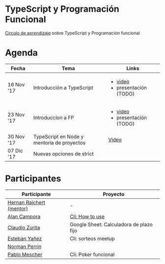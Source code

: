 # TypeScript y Programación Funcional
[Circulo de aprendizaje](https://github.com/circulo-aprendizaje/organizacion) sobre TypeScript y Programación funcional

# Agenda

| Fecha  | Tema | Links |
| ------------- | ------------- | ------------- |
| 16 Nov '17 | Introducción a TypeScript | <ul><li>[video](https://www.youtube.com/watch?v=SYybejXWP7Q)</li><li>presentación (TODO)</li></ul> |
| 23 Nov '17 | Introduccíon a FP | <ul><li>[video](https://www.youtube.com/watch?v=Iwd4JLSk1d4)</li><li>presentación (TODO)</li></ul>|
| 30 Nov '17 | TypeScript en Node y mentoría de proyectos | [Video](https://www.youtube.com/watch?v=eKUf0ZL4eME) |
| 07 Dic '17 | Nuevas opciones de strict | |

# Participantes

| Participante   | Proyecto |
| ------------- | ------------- | 
| [Hernan Rajchert (mentor)](https://github.com/circulo-aprendizaje/organizacion/blob/master/mensajes/hernan_rajchert.md) | - |  
| [Alan Campora](https://github.com/circulo-aprendizaje/organizacion/blob/master/mensajes/alancampora.md)  | [Cli: How to use](https://github.com/alancampora/how-to-use)|
| [Claudio Zurita](https://github.com/circulo-aprendizaje/organizacion/blob/master/mensajes/claudio_zurita.md)   | Google Sheet: Calculadora de plazo fijo |
| [Esteban Yañez](https://github.com/circulo-aprendizaje/organizacion/blob/master/mensajes/teban.md) | Cli: sorteos meetup |
| [Norman Perrin](https://github.com/circulo-aprendizaje/organizacion/blob/master/mensajes/norman_perrin.md) | |
| [Pablo Mescher](https://github.com/circulo-aprendizaje/organizacion/blob/master/mensajes/pablo_mescher.md) | Cli: Poker funcional|
